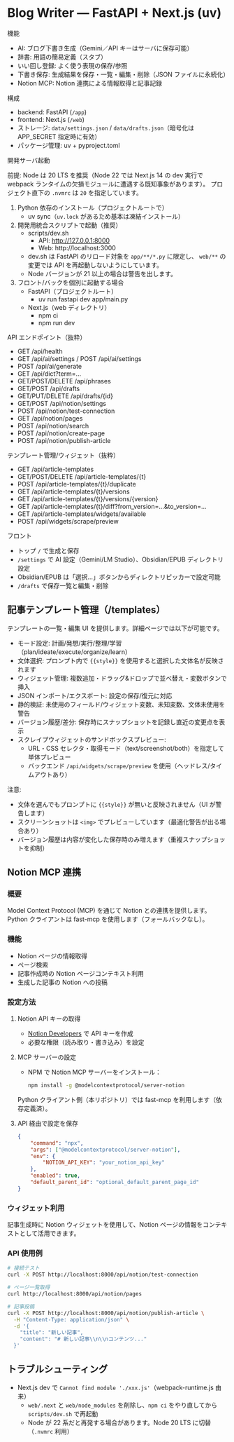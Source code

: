 # Blog Writer — FastAPI + Next.js (uv)

機能

-   AI: ブログ下書き生成（Gemini／API キーはサーバに保存可能）
-   辞書: 用語の簡易定義（スタブ）
-   いい回し登録: よく使う表現の保存/参照
-   下書き保存: 生成結果を保存・一覧・編集・削除（JSON ファイルに永続化）
-   Notion MCP: Notion 連携による情報取得と記事記録

構成

-   backend: FastAPI (`/app`)
-   frontend: Next.js (`/web`)
-   ストレージ: `data/settings.json` / `data/drafts.json`（暗号化は APP_SECRET 指定時に有効）
-   パッケージ管理: uv + pyproject.toml

開発サーバ起動

前提: Node は 20 LTS を推奨（Node 22 では Next.js 14 の dev 実行で
webpack ランタイムの欠損モジュールに遭遇する既知事象があります）。
プロジェクト直下の `.nvmrc` は `20` を指定しています。

1. Python 依存のインストール（プロジェクトルートで）
    - uv sync（`uv.lock` があるため基本は凍結インストール）
2. 開発用統合スクリプトで起動（推奨）
    - scripts/dev.sh
        - API: http://127.0.0.1:8000
        - Web: http://localhost:3000
    - dev.sh は FastAPI のリロード対象を `app/**/*.py` に限定し、
      `web/**` の変更では API を再起動しないようにしています。
    - Node バージョンが 21 以上の場合は警告を出します。
3. フロント/バックを個別に起動する場合
    - FastAPI（プロジェクトルート）
        - uv run fastapi dev app/main.py
    - Next.js（web ディレクトリ）
        - npm ci
        - npm run dev

API エンドポイント（抜粋）

-   GET /api/health
-   GET /api/ai/settings / POST /api/ai/settings
-   POST /api/ai/generate
-   GET /api/dict?term=...
-   GET/POST/DELETE /api/phrases
-   GET/POST /api/drafts
-   GET/PUT/DELETE /api/drafts/{id}
-   GET/POST /api/notion/settings
-   POST /api/notion/test-connection
-   GET /api/notion/pages
-   POST /api/notion/search
-   POST /api/notion/create-page
-   POST /api/notion/publish-article

テンプレート管理/ウィジェット（抜粋）

-   GET /api/article-templates
-   GET/POST/DELETE /api/article-templates/{t}
-   POST /api/article-templates/{t}/duplicate
-   GET /api/article-templates/{t}/versions
-   GET /api/article-templates/{t}/versions/{version}
-   GET /api/article-templates/{t}/diff?from_version=...&to_version=...
-   GET /api/article-templates/widgets/available
-   POST /api/widgets/scrape/preview

フロント

-   トップ `/` で生成と保存
-   `/settings` で AI 設定（Gemini/LM Studio）、Obsidian/EPUB ディレクトリ設定
-   Obsidian/EPUB は「選択…」ボタンからディレクトリピッカーで設定可能
-   `/drafts` で保存一覧と編集・削除

## 記事テンプレート管理（/templates）

テンプレートの一覧・編集 UI を提供します。詳細ページでは以下が可能です。

-   モード設定: 計画/発想/実行/整理/学習（plan/ideate/execute/organize/learn）
-   文体選択: プロンプト内で `{{style}}` を使用すると選択した文体名が反映されます
-   ウィジェット管理: 複数追加・ドラッグ&ドロップで並べ替え・変数ボタンで挿入
-   JSON インポート/エクスポート: 設定の保存/復元に対応
-   静的検証: 未使用のフィールド/ウィジェット変数、未知変数、文体未使用を警告
-   バージョン履歴/差分: 保存時にスナップショットを記録し直近の変更点を表示
-   スクレイプウィジェットのサンドボックスプレビュー:
    -   URL・CSS セレクタ・取得モード（text/screenshot/both）を指定して単体プレビュー
    -   バックエンド `/api/widgets/scrape/preview` を使用（ヘッドレス/タイムアウトあり）

注意:

-   文体を選んでもプロンプトに `{{style}}` が無いと反映されません（UI が警告します）
-   スクリーンショットは `<img>` でプレビューしています（最適化警告が出る場合あり）
-   バージョン履歴は内容が変化した保存時のみ増えます（重複スナップショットを抑制）

## Notion MCP 連携

### 概要

Model Context Protocol (MCP) を通じて Notion との連携を提供します。
Python クライアントは fast-mcp を使用します（フォールバックなし）。

### 機能

-   Notion ページの情報取得
-   ページ検索
-   記事作成時の Notion ページコンテキスト利用
-   生成した記事の Notion への投稿

### 設定方法

1. Notion API キーの取得

    - [Notion Developers](https://developers.notion.com/) で API キーを作成
    - 必要な権限（読み取り・書き込み）を設定

2. MCP サーバーの設定

    - NPM で Notion MCP サーバーをインストール：
        ```bash
        npm install -g @modelcontextprotocol/server-notion
        ```

    Python クライアント側（本リポジトリ）では fast-mcp を利用します（依存定義済）。

3. API 経由で設定を保存
    ```json
    {
    	"command": "npx",
    	"args": ["@modelcontextprotocol/server-notion"],
    	"env": {
    		"NOTION_API_KEY": "your_notion_api_key"
    	},
    	"enabled": true,
    	"default_parent_id": "optional_default_parent_page_id"
    }
    ```

### ウィジェット利用

記事生成時に Notion ウィジェットを使用して、Notion ページの情報をコンテキストとして活用できます。

### API 使用例

```bash
# 接続テスト
curl -X POST http://localhost:8000/api/notion/test-connection

# ページ一覧取得
curl http://localhost:8000/api/notion/pages

# 記事投稿
curl -X POST http://localhost:8000/api/notion/publish-article \
  -H "Content-Type: application/json" \
  -d '{
    "title": "新しい記事",
    "content": "# 新しい記事\\n\\nコンテンツ..."
  }'
```

## トラブルシューティング

-   Next.js dev で `Cannot find module './xxx.js'`（webpack-runtime.js 由来）
    -   `web/.next` と `web/node_modules` を削除し、`npm ci` をやり直してから
        `scripts/dev.sh` で再起動
    -   Node が 22 系だと再発する場合があります。Node 20 LTS に切替（`.nvmrc` 利用）
